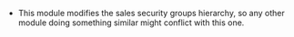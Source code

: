 - This module modifies the sales security groups hierarchy, so any other
  module doing something similar might conflict with this one.
